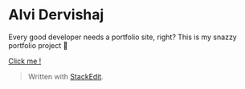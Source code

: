 # Alvi Dervishaj
Every good developer needs a portfolio site, right?
This is my snazzy portfolio project 🧛

[Click me !](https://example.com)


> Written with [StackEdit](https://stackedit.io/).

